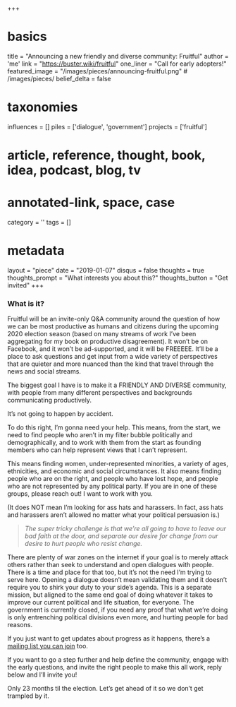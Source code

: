+++
# basics
title     		 	= "Announcing a new friendly and diverse community: Fruitful"
author    		 	= 'me'
link      		 	= "https://buster.wiki/fruitful"
one_liner 		 	= "Call for early adopters!"
featured_image 	= "/images/pieces/announcing-fruitful.png" # /images/pieces/
belief_delta   	= false

# taxonomies
influences		 	= []
piles     		 	= ['dialogue', 'government']
projects			 	= ['fruitful']

# article, reference, thought, book, idea, podcast, blog, tv
# annotated-link, space, case
category  		 	= ''
tags					 	= []

# metadata
layout	    	 	= "piece"
date      		 	= "2019-01-07"
disqus    		 	= false
thoughts			 	= true
thoughts_prompt = "What interests you about this?"
thoughts_button = "Get invited"
+++

### What is it?

Fruitful will be an invite-only Q&A community around the question of how we can be most productive as humans and citizens during the upcoming 2020 election season (based on many streams of work I’ve been aggregating for my book on productive disagreement). It won’t be on Facebook, and it won’t be ad-supported, and it will be FREEEEE. It’ll be a place to ask questions and get input from a wide variety of perspectives that are quieter and more nuanced than the kind that travel through the news and social streams.

The biggest goal I have is to make it a FRIENDLY AND DIVERSE community, with people from many different perspectives and backgrounds communicating productively.

It’s not going to happen by accident.

To do this right, I’m gonna need your help. This means, from the start, we need to find people who aren’t in my filter bubble politically and demographically, and to work with them from the start as founding members who can help represent views that I can’t represent.

This means finding women, under-represented minorities, a variety of ages, ethnicities, and economic and social circumstances. It also means finding people who are on the right, and people who have lost hope, and people who are not represented by any political party. If you are in one of these groups, please reach out! I want to work with you.

(It does NOT mean I’m looking for ass hats and harassers. In fact, ass hats and harassers aren’t allowed no matter what your political persuasion is.)

> *The super tricky challenge is that we’re all going to have to leave our bad faith at the door, and separate our desire for change from our desire to hurt people who resist change.*

There are plenty of war zones on the internet if your goal is to merely attack others rather than seek to understand and open dialogues with people. There is a time and place for that too, but it’s not the need I’m trying to serve here. Opening a dialogue doesn’t mean validating them and it doesn’t require you to shirk your duty to your side’s agenda. This is a separate mission, but aligned to the same end goal of doing whatever it takes to improve our current political and life situation, for everyone. The government is currently closed, if you need any proof that what we’re doing is only entrenching political divisions even more, and hurting people for bad reasons.

If you just want to get updates about progress as it happens, there’s a [mailing list you can join](https://buster.wiki/fruitful/) too.

If you want to go a step further and help define the community, engage with the early questions, and invite the right people to make this all work, reply below and I’ll invite you! 

Only 23 months til the election. Let’s get ahead of it so we don’t get trampled by it.
